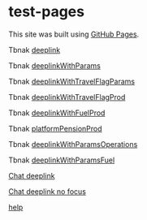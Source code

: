 # test-pages

This site was built using [GitHub Pages](https://pages.github.com/).

Tbnak [deeplink](tinkoffbank://Main/TravelsWebFlight)

Tbnak [deeplinkWithParams](tinkoffbank://Main/TravelsWebFlight?link=https%3A%2F%2Fwww-test.tbank.ru%2Fmybank%2Faccounts%2Fnpf%2F%3Fiswebview%3Dtrue)

Tbnak [deeplinkWithTravelFlagParams](tinkoffbank://Main/TravelsWebFlight?link=https%3A%2F%2Fwww-test.tbank.ru%2Fmybank%2Faccounts%2Fnpf%2F%3Fiswebview%3Dtrue%26isTravel%3Dtrue)

Tbnak [deeplinkWithTravelFlagProd](tinkoffbank://Main/TravelsWebFlight?link=https%3A%2F%2Fwww.tbank.ru%2Fmybank%2Faccounts%2Fnpf%2F%3Fiswebview%3Dtrue%26isTravel%3Dtrue)

Tbnak [deeplinkWithFuelProd](tinkoffbank://Main/TravelsWebFlight?link=https%3A%2F%2Fwww.tbank.ru%2Fmybank%2Fgorod%2Ffuel%3Fiswebview%3Dtrue)

Tbnak [platformPensionProd](bank100000000004://WebView?id=pension_default)

Tbnak [deeplinkWithParamsOperations](tinkoffbank://Main/TravelsWebFlight?link=https%3A%2F%2Fwww-test.tbank.ru%2Fmybank%2Faccounts%2Fnpf%2F%2Foperations%3Fiswebview%3Dtrue)

Tbnak [deeplinkWithParamsFuel](tinkoffbank://Main/TravelsWebFlight?link=https%3A%2F%2Fwww-test.tbank.ru%2Fmybank%2Fgorod%2Ffuel%2F%3Fiswebview%3Dtrue)




[Chat deeplink](tinkoffbank://Main/Chat/Support?textParams=closeSavingAccount)

[Chat deeplink no focus](tinkoffbank://Main/Chat/Support?textParams=closeSavingAccount&focus=true)

[help](tinkoffbank://Main/HelpsWebView?linkId=bank-payments-t-pay-about-problem)


